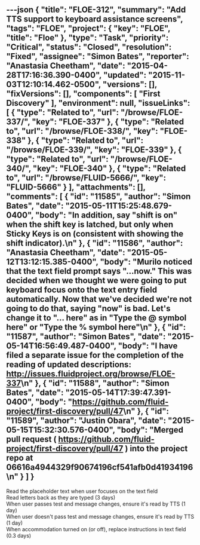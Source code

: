 ---json
{
  "title": "FLOE-312",
  "summary": "Add TTS support to keyboard assistance screens",
  "tags": "FLOE",
  "project": {
    "key": "FLOE",
    "title": "Floe"
  },
  "type": "Task",
  "priority": "Critical",
  "status": "Closed",
  "resolution": "Fixed",
  "assignee": "Simon Bates",
  "reporter": "Anastasia Cheetham",
  "date": "2015-04-28T17:16:36.390-0400",
  "updated": "2015-11-03T12:10:14.462-0500",
  "versions": [],
  "fixVersions": [],
  "components": [
    "First Discovery"
  ],
  "environment": null,
  "issueLinks": [
    {
      "type": "Related to",
      "url": "/browse/FLOE-337/",
      "key": "FLOE-337"
    },
    {
      "type": "Related to",
      "url": "/browse/FLOE-338/",
      "key": "FLOE-338"
    },
    {
      "type": "Related to",
      "url": "/browse/FLOE-339/",
      "key": "FLOE-339"
    },
    {
      "type": "Related to",
      "url": "/browse/FLOE-340/",
      "key": "FLOE-340"
    },
    {
      "type": "Related to",
      "url": "/browse/FLUID-5666/",
      "key": "FLUID-5666"
    }
  ],
  "attachments": [],
  "comments": [
    {
      "id": "11585",
      "author": "Simon Bates",
      "date": "2015-05-11T15:25:48.679-0400",
      "body": "In addition, say \"shift is on\" when the shift key is latched, but only when Sticky Keys is on (consistent with showing the shift indicator).\n"
    },
    {
      "id": "11586",
      "author": "Anastasia Cheetham",
      "date": "2015-05-12T13:12:15.385-0400",
      "body": "Murilo noticed that the text field prompt says \"...now.\" This was decided when we thought we were going to put keyboard focus onto the text entry field automatically. Now that we've decided we're not going to do that, saying \"now\" is bad. Let's change it to \"... here\" as in \"Type the @ symbol here\" or \"Type the % symbol here\"\n"
    },
    {
      "id": "11587",
      "author": "Simon Bates",
      "date": "2015-05-14T16:56:49.487-0400",
      "body": "I have filed a separate issue for the completion of the reading of updated descriptions: <http://issues.fluidproject.org/browse/FLOE-337>\n"
    },
    {
      "id": "11588",
      "author": "Simon Bates",
      "date": "2015-05-14T17:39:47.391-0400",
      "body": "<https://github.com/fluid-project/first-discovery/pull/47>\n"
    },
    {
      "id": "11589",
      "author": "Justin Obara",
      "date": "2015-05-15T15:32:30.576-0400",
      "body": "Merged pull request ( <https://github.com/fluid-project/first-discovery/pull/47> )  into the project repo at 06616a4944329f90674196cf541afb0d41934196\n"
    }
  ]
}
---
Read the placeholder text when user focuses on the text field\
Read letters back as they are typed	(3 days)\
When user passes test and message changes, ensure it's read by TTS	 	(1 day) \
When user doesn't pass test and message changes, ensure it's read by TTS	(1 day)\
When accommodation turned on (or off), replace instructions in text field (0.3 days)

        